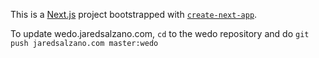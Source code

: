 This is a [Next.js](https://nextjs.org/) project bootstrapped with [`create-next-app`](https://github.com/vercel/next.js/tree/canary/packages/create-next-app).

To update wedo.jaredsalzano.com, `cd` to the wedo repository and do `git push jaredsalzano.com master:wedo`